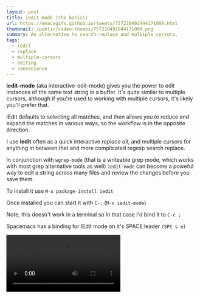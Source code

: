 ```yaml
---
layout: post
title: iedit-mode (the basics)
url: https://emacsgifs.github.io/tweets/757220492944171009.html
thumbnail: /public/video-thumbs/757220492944171009.png
summary: An alternative to search-replace and multiple cursors.
tags:
  - iedit
  - replace
  - multiple-cursors
  - editing
  - convenience
---
```


**iedit-mode** (aka interactive-edit-mode) gives you the power to edit
instances of the same text string in a buffer.  It's quite similar to
multiple cursors, although if you're used to working with multiple
cursors, it's likely you'll prefer that.

IEdit defaults to selecting all matches, and then allows you to reduce
and expand the matches in various ways, so the workflow is in the
opposite direction.

I use **iedit** often as a quick interactive _replace all_,
and multiple cursors for anything in between that and more complicated
regexp search replace.

In conjunction with `wgrep-mode` (that is a writeable grep mode, which
works with most grep alternative tools as well) `iedit-mode` can
become a poweful way to edit a string across many files and review the
changes before you save them.

To install it use `M-x package-install iedit`

Once installed you can start it with `C-;` (`M-x iedit-mode`)

Note, this doesn't work in a terminal so in that case I'd bind it to `C-c ;`

Spacemacs has a binding for IEdit mode on it's SPACE leader `(SPC s e)`

<video controls autoplay loop>
  <source src="/public/videos/757220492944171009.mp4" type="video/mp4">
    Sorry your browser does not support the video tag, maybe time to upgrade?
</video>
